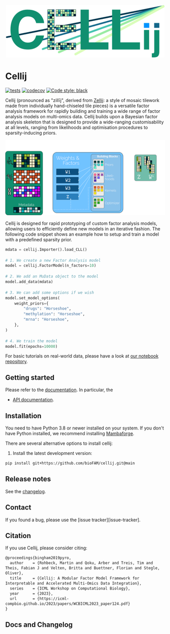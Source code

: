 <p align="center">
    <img src="https://github.com/bioFAM/cellij/blob/main/docs/_static/logo_black.png" alt="logo" width="500"/>
</p>

# Cellij

[![tests](https://github.com/bioFAM/cellij/actions/workflows/package.yml/badge.svg)](https://github.com/bioFAM/cellij/actions/workflows/package.yml)
[![codecov](https://codecov.io/github/bioFAM/cellij/branch/main/graph/badge.svg?token=IJ4UMMUIW9)](https://codecov.io/github/bioFAM/cellij)
[![Code style: black](https://img.shields.io/badge/code%20style-black-000000.svg?style=flat-square)](https://github.com/psf/black)

Cellij (pronounced as "zillīj", derived from [Zellij](https://en.wikipedia.org/wiki/Zellij): a style of mosaic tilework made from individually hand-chiseled tile pieces) is a versatile factor analysis framework for rapidly building and training a wide range of factor analysis models on multi-omics data. Cellij builds upon a Bayesian factor analysis skeleton that is designed to provide a wide-ranging customisability at all levels, ranging from likelihoods and optimisation procedures to sparsity-inducing priors. 

<p align="center">
    <img src="https://github.com/bioFAM/cellij/blob/main/docs/_static/figure1_black.png" alt="schematic" width="750"/>
</p>

Cellij is designed for rapid prototyping of custom factor analysis models, allowing users to efficiently define new models in an iterative fashion. The following code snippet shows an example how to setup and train a model with a predefined sparsity prior.
```python
mdata = cellij.Importer().load_CLL()

# 1. We create a new Factor Analysis model
model = cellij.FactorModel(n_factors=10)

# 2. We add an MuData object to the model
model.add_data(mdata)

# 3. We can add some options if we wish
model.set_model_options(
    weight_priors={
        "drugs": "Horseshoe",
        "methylation": "Horseshoe",
        "mrna": "Horseshoe",
    },
)

# 4. We train the model
model.fit(epochs=10000)
```
For basic tutorials on real-world data, please have a look at [our notebook repository]([https://github.com/bioFAM/cellij/blob/main/notebooks/basic_example_mofa.ipynb](https://github.com/bioFAM/cellij-notebooks/tree/main)).


## Getting started

Please refer to the [documentation][link-docs]. In particular, the

-   [API documentation][link-api].

## Installation

You need to have Python 3.8 or newer installed on your system. If you don't have
Python installed, we recommend installing [Mambaforge](https://github.com/conda-forge/miniforge#mambaforge).

There are several alternative options to install cellij:

<!--
1) Install the latest release of `cellij` from `PyPI <https://pypi.org/project/cellij/>`_:

```sh
pip install cellij
```
-->

1. Install the latest development version:

```sh
pip install git+https://github.com/bioFAM/cellij.git@main
```

## Release notes

See the [changelog][changelog].

## Contact

If you found a bug, please use the [issue tracker][issue-tracker].

## Citation

If you use Cellij, please consider citing:
```
@proceedings{bingham2019pyro,
  author    = {Rohbeck, Martin and Qoku, Arber and Treis, Tim and Theis, Fabian J and Velten, Britta and Buettner, Florian and Stegle, Oliver},
  title     = {Cellij: A Modular Factor Model Framework for Interpretable and Accelerated Multi-Omics Data Integration},
  series    = {ICML Workshop on Computational Biology},
  year      = {2023},
  url       = {https://icml-compbio.github.io/2023/papers/WCBICML2023_paper124.pdf}
}
```

## Docs and Changelog

[changelog]: https://cellij.readthedocs.io/latest/changelog.html
[link-docs]: https://cellij.readthedocs.io
[link-api]: https://cellij.readthedocs.io/latest/api.html

